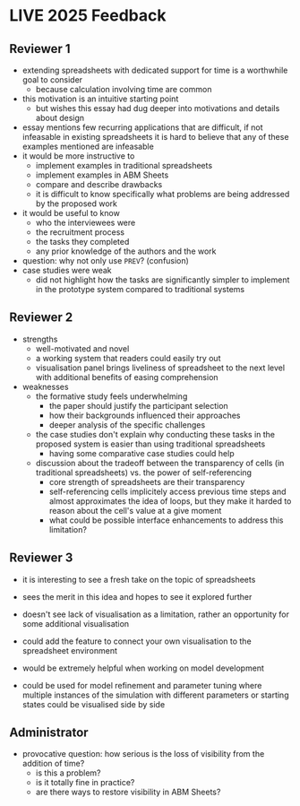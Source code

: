 # LIVE 2025 Feedback

## Reviewer 1

- extending spreadsheets with dedicated support for time is a worthwhile goal to consider
    - because calculation involving time are common
- this motivation is an intuitive starting point
    - but wishes this essay had dug deeper into motivations and details about design
- essay mentions few recurring applications that are difficult, if not infeasable in existing spreadsheets
  it is hard to believe that any of these examples mentioned are infeasable
- it would be more instructive to
    - implement examples in traditional spreadsheets
    - implement examples in ABM Sheets
    - compare and describe drawbacks
    - it is difficult to know specifically what problems are being addressed by the proposed work
- it would be useful to know
    - who the interviewees were
    - the recruitment process
    - the tasks they completed
    - any prior knowledge of the authors and the work
- question: why not only use `PREV`? (confusion)
- case studies were weak
    - did not highlight how the tasks are significantly simpler to implement in the prototype system compared to traditional systems

## Reviewer 2

- strengths
    - well-motivated and novel
    - a working system that readers could easily try out
    - visualisation panel brings liveliness of spreadsheet to the next level with additional benefits of easing comprehension
- weaknesses
    - the formative study feels underwhelming
        - the paper should justify the participant selection
        - how their backgrounds influenced their approaches
        - deeper analysis of the specific challenges
    - the case studies don't explain why conducting these tasks in the proposed system is easier than using traditional spreadsheets
        - having some comparative case studies could help
    - discussion about the tradeoff between the transparency of cells (in traditional spreadsheets) vs. the power of self-referencing
        - core strength of spreadsheets are their transparency
        - self-referencing cells implicitely access previous time steps and almost approximates the idea of loops, but they make it harded to reason about the cell's value at a give moment
        - what could be possible interface enhancements to address this limitation?

## Reviewer 3

- it is interesting to see a fresh take on the topic of spreadsheets
- sees the merit in this idea and hopes to see it explored further
- doesn't see lack of visualisation as a limitation, rather an opportunity for some additional visualisation

- could add the feature to connect your own visualisation to the spreadsheet environment
- would be extremely helpful when working on model development
- could be used for model refinement and parameter tuning where multiple instances of the simulation with different parameters or starting states could be visualised side by side

## Administrator

- provocative question: how serious is the loss of visibility from the addition of time?
    - is this a problem?
    - is it totally fine in practice?
    - are there ways to restore visibility in ABM Sheets?
